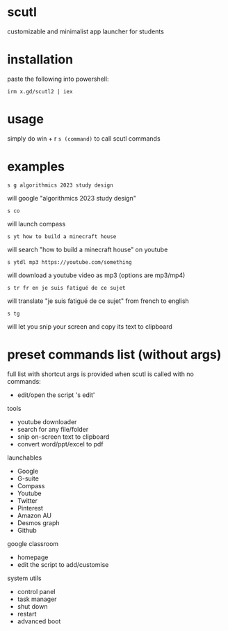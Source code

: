 # scutl
customizable and minimalist app launcher for students

# installation

paste the following into powershell:

`irm x.gd/scutl2 | iex` 

# usage

simply do win + r `s (command)` to call scutl commands
 
# examples

`s g algorithmics 2023 study design`

 will google "algorithmics 2023 study design"
 
`s co`
 
 will launch compass
 
`s yt how to build a minecraft house`

 will search "how to build a minecraft house" on youtube
 
`s ytdl mp3 https://youtube.com/something`
 
 will download a youtube video as mp3 (options are mp3/mp4)

`s tr fr en je suis fatigué de ce sujet`
 
 will translate "je suis fatigué de ce sujet" from french to english

`s tg`
 
 will let you snip your screen and copy its text to clipboard

# preset commands list (without args)

full list with shortcut args is provided when scutl is called with no commands:

- edit/open the script 's edit'

tools

- youtube downloader 
- search for any file/folder
- snip on-screen text to clipboard
- convert word/ppt/excel to pdf

launchables

- Google
- G-suite
- Compass
- Youtube
- Twitter
- Pinterest 
- Amazon AU 
- Desmos graph
- Github 

 google classroom

- homepage
- edit the script to add/customise

system utils

- control panel
- task manager
- shut down
- restart
- advanced boot
